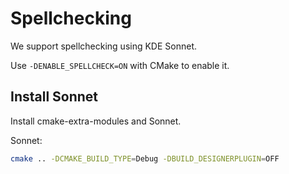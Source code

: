 # Spellchecking

We support spellchecking using KDE Sonnet.

Use `-DENABLE_SPELLCHECK=ON` with CMake to enable it.

## Install Sonnet

Install cmake-extra-modules and Sonnet.

Sonnet:

```sh
cmake .. -DCMAKE_BUILD_TYPE=Debug -DBUILD_DESIGNERPLUGIN=OFF
```

